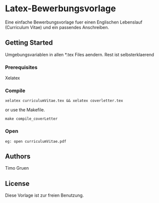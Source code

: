 # Latex-Bewerbungsvorlage

Eine einfache Bewerbungsvorlage fuer einen Englischen Lebenslauf (Curriculum Vitae) und ein passendes Anschreiben.

## Getting Started
Umgebungsvariablen in allen *.tex Files aendern. Rest ist selbsterklaerend

### Prerequisites

Xelatex

### Compile
```
xelatex curriculumVitae.tex && xelatex coverletter.tex
```
or use the Makefile.
```
make compile_coverLetter
```

### Open

```
eg: open curriculumVitae.pdf
```

## Authors

Timo Gruen

## License
Diese Vorlage ist zur freien Benutzung.


